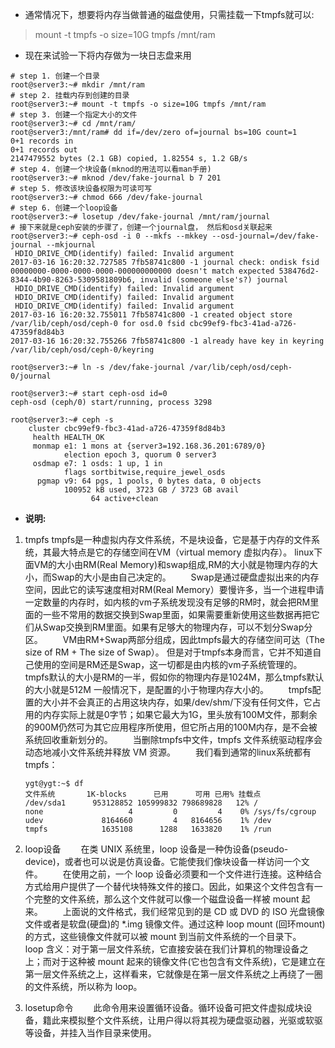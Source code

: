 * 通常情况下，想要将内存当做普通的磁盘使用，只需挂载一下tmpfs就可以:
> mount -t tmpfs -o size=10G tmpfs /mnt/ram

* 现在来试验一下将内存做为一块日志盘来用
```
# step 1. 创建一个目录
root@server3:~# mkdir /mnt/ram 
# step 2. 挂载内存到创建的目录
root@server3:~# mount -t tmpfs -o size=10G tmpfs /mnt/ram
# step 3. 创建一个指定大小的文件
root@server3:~# cd /mnt/ram/
root@server3:/mnt/ram# dd if=/dev/zero of=journal bs=10G count=1 
0+1 records in
0+1 records out
2147479552 bytes (2.1 GB) copied, 1.82554 s, 1.2 GB/s
# step 4. 创建一个块设备(mknod的用法可以看man手册)
root@server3:~# mknod /dev/fake-journal b 7 201 
# step 5. 修改该块设备权限为可读可写
root@server3:~# chmod 666 /dev/fake-journal 
# step 6. 创建一个loop设备
root@server3:~# losetup /dev/fake-journal /mnt/ram/journal
# 接下来就是ceph安装的步骤了，创建一个journal盘， 然后和osd关联起来
root@server3:~# ceph-osd -i 0 --mkfs --mkkey --osd-journal=/dev/fake-journal --mkjournal
 HDIO_DRIVE_CMD(identify) failed: Invalid argument
2017-03-16 16:20:32.727585 7fb58741c800 -1 journal check: ondisk fsid 00000000-0000-0000-0000-000000000000 doesn't match expected 538476d2-8344-4b90-8263-5309581809b6, invalid (someone else's?) journal
 HDIO_DRIVE_CMD(identify) failed: Invalid argument
 HDIO_DRIVE_CMD(identify) failed: Invalid argument
 HDIO_DRIVE_CMD(identify) failed: Invalid argument
2017-03-16 16:20:32.755011 7fb58741c800 -1 created object store /var/lib/ceph/osd/ceph-0 for osd.0 fsid cbc99ef9-fbc3-41ad-a726-47359f8d84b3
2017-03-16 16:20:32.755266 7fb58741c800 -1 already have key in keyring /var/lib/ceph/osd/ceph-0/keyring

root@server3:~# ln -s /dev/fake-journal /var/lib/ceph/osd/ceph-0/journal

root@server3:~# start ceph-osd id=0
ceph-osd (ceph/0) start/running, process 3298

root@server3:~# ceph -s
    cluster cbc99ef9-fbc3-41ad-a726-47359f8d84b3
     health HEALTH_OK
     monmap e1: 1 mons at {server3=192.168.36.201:6789/0}
            election epoch 3, quorum 0 server3
     osdmap e7: 1 osds: 1 up, 1 in
            flags sortbitwise,require_jewel_osds
      pgmap v9: 64 pgs, 1 pools, 0 bytes data, 0 objects
            100952 kB used, 3723 GB / 3723 GB avail
                  64 active+clean
```
* **说明:**
1.  tmpfs
tmpfs是一种虚拟内存文件系统，不是块设备，它是基于内存的文件系统，其最大特点是它的存储空间在VM（virtual memory 虚拟内存）。
linux下面VM的大小由RM(Real Memory)和swap组成,RM的大小就是物理内存的大小，而Swap的大小是由自己决定的。
&emsp;&emsp;Swap是通过硬盘虚拟出来的内存空间，因此它的读写速度相对RM(Real Memory）要慢许多，当一个进程申请一定数量的内存时，如内核的vm子系统发现没有足够的RM时，就会把RM里面的一些不常用的数据交换到Swap里面，如果需要重新使用这些数据再把它们从Swap交换到RM里面。如果有足够大的物理内存，可以不划分Swap分区。
&emsp;&emsp;VM由RM+Swap两部分组成，因此tmpfs最大的存储空间可达（The size of RM + The size of Swap）。 但是对于tmpfs本身而言，它并不知道自己使用的空间是RM还是Swap，这一切都是由内核的vm子系统管理的。
&emsp;&emsp;tmpfs默认的大小是RM的一半，假如你的物理内存是1024M，那么tmpfs默认的大小就是512M
一般情况下，是配置的小于物理内存大小的。
&emsp;&emsp;tmpfs配置的大小并不会真正的占用这块内存，如果/dev/shm/下没有任何文件，它占用的内存实际上就是0字节；如果它最大为1G，里头放有100M文件，那剩余的900M仍然可为其它应用程序所使用，但它所占用的100M内存，是不会被系统回收重新划分的。
&emsp;&emsp;当删除tmpfs中文件，tmpfs 文件系统驱动程序会动态地减小文件系统并释放 VM 资源。
&emsp;&emsp;我们看到通常的linux系统都有tmpfs：
	```
	ygt@ygt:~$ df
	文件系统       1K-blocks      已用      可用 已用% 挂载点
	/dev/sda1      953128852 105999832 798689828   12% /
	none                   4         0         4    0% /sys/fs/cgroup
	udev             8164660         4   8164656    1% /dev
	tmpfs            1635108      1288   1633820    1% /run
	```
	
2.  loop设备
&emsp;&emsp;在类 UNIX 系统里，loop 设备是一种伪设备(pseudo-device)，或者也可以说是仿真设备。它能使我们像块设备一样访问一个文件。
&emsp;&emsp;在使用之前，一个 loop 设备必须要和一个文件进行连接。这种结合方式给用户提供了一个替代块特殊文件的接口。因此，如果这个文件包含有一个完整的文件系统，那么这个文件就可以像一个磁盘设备一样被 mount 起来。
&emsp;&emsp;上面说的文件格式，我们经常见到的是 CD 或 DVD 的 ISO 光盘镜像文件或者是软盘(硬盘)的 *.img 镜像文件。通过这种 loop mount (回环mount)的方式，这些镜像文件就可以被 mount 到当前文件系统的一个目录下。
&emsp;&emsp;loop 含义：对于第一层文件系统，它直接安装在我们计算机的物理设备之上；而对于这种被 mount 起来的镜像文件(它也包含有文件系统)，它是建立在第一层文件系统之上，这样看来，它就像是在第一层文件系统之上再绕了一圈的文件系统，所以称为 loop。

3. losetup命令
&emsp;&emsp;此命令用来设置循环设备。循环设备可把文件虚拟成块设备，籍此来模拟整个文件系统，让用户得以将其视为硬盘驱动器，光驱或软驱等设备，并挂入当作目录来使用。

